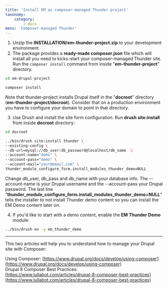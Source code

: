 ```yaml
---
title: 'Install EM as composer-managed Thunder project'
taxonomy:
    category:
        - docs
menu: 'Composer-managed Thunder'
---
```


1. Unzip the **INSTALLATION/em-thunder-project.zip** to your development environment.
2. The package provides a **ready-made composer.json** file which will install all you need to kicks-start your composer-managed Thunder site. Run the `composer install` command from inside "**em-thunder-project**" directory.

```sh
cd em-drupal-project

composer install
```

Note that thunder-project installs Drupal itself in the "**docroot**" directory (**em-thunder-project/docroot**). Consider that on a production environment you have to configure your domain to point in that directory.

3. Use Drush and install the site form configuration. Run **drush site:install** from inside **docroot** directory:

```sh
cd docroot

../bin/drush site:install thunder \
--existing-config \
--db-url=mysql://db_user:db_password@localhost/db_name  \
--account-name="demo" \
--account-pass="demo" \
--account-mail="your@email.com" \
thunder_module_configure_form.install_modules_thunder_demo=NULL
```

Change db_user, db_pass and db_name with your database info. The --account-name is your Drupal username and the --account-pass your Drupal password. The last line "**thunder_module_configure_form.install_modules_thunder_demo=NULL**" tells the installer to not install Thunder demo content so you can install the EM Demo content later on.

4. If you'd like to start with a demo content, enable the **EM Thunder Demo** module:

```sh
../bin/drush en -y em_thunder_demo
```
---

This two articles will help you to understand how to manage your Drupal site with Composer:

Using Composer: [https://www.drupal.org/docs/develop/using-composer](https://www.drupal.org/docs/develop/using-composer) <br>
Drupal 8 Composer Best Practices: [https://www.lullabot.com/articles/drupal-8-composer-best-practices](https://www.lullabot.com/articles/drupal-8-composer-best-practices)
